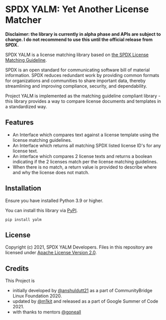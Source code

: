 # SPDX YALM: Yet Another License Matcher
**Disclaimer: the library is currently in alpha phase and APIs are subject to change. I do not recommend to use this until the official release from SPDX.**

SPDX YALM is a license matching library based on [the SPDX License Matching Guideline](https://spdx.dev/license-list/matching-guidelines/).

SPDX is an open standard for communicating software bill of material information. SPDX reduces redundant work by providing common formats for organizations and communities to share important data, thereby streamlining and improving compliance, security, and dependability.

Project YALM is implemented as the matching guideline compliant library - this library provides a way to compare license documents and templates in a standardized way.

## Features
*    An Interface which compares text against a license template using the license matching guidelines.
*    An Interface which returns all matching SPDX listed license ID's for any license text.
*    An interface which compares 2 license texts and returns a boolean indicating if the 2 licenses match per the license matching guidelines.
*    When there is no match, a return value is provided to describe where and why the license does not match.

## Installation
Ensure you have installed Python 3.9 or higher.

You can install this library via [PyPI](https://pypi.org/project/yalm/).
```
pip install yalm
```

## License
Copyright (c) 2021, SPDX YALM Developers.
Files in this repository are licensed under
[Apache License Version 2.0](https://github.com/spdx/tools-python/blob/master/LICENSE).

## Credits
This Project is
- initially developed by [@anshuldutt21](https://github.com/anshuldutt21/)
as a part of CommunityBridge Linux Foundation 2020.
- updated by [@m1kit](https://github.com/m1kit) and released
as a part of Google Summer of Code 2021.
- with thanks to mentors [@goneall](https://github.com/goneall)
